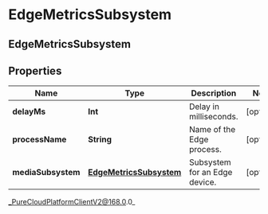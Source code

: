 # EdgeMetricsSubsystem

## EdgeMetricsSubsystem

## Properties

|Name | Type | Description | Notes|
|------------ | ------------- | ------------- | -------------|
| **delayMs** | **Int** | Delay in milliseconds. | [optional] |
| **processName** | **String** | Name of the Edge process. | [optional] |
| **mediaSubsystem** | [**EdgeMetricsSubsystem**](EdgeMetricsSubsystem) | Subsystem for an Edge device. | [optional] |



_PureCloudPlatformClientV2@168.0.0_
